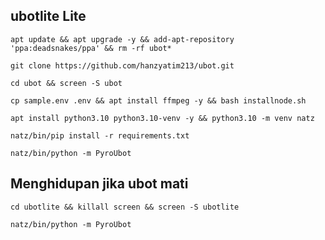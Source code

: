 ## ubotlite Lite
```
apt update && apt upgrade -y && add-apt-repository 'ppa:deadsnakes/ppa' && rm -rf ubot*
```
```
git clone https://github.com/hanzyatim213/ubot.git
```
```
cd ubot && screen -S ubot
```
```
cp sample.env .env && apt install ffmpeg -y && bash installnode.sh
```
```
apt install python3.10 python3.10-venv -y && python3.10 -m venv natz
```
```
natz/bin/pip install -r requirements.txt
```
``` 
natz/bin/python -m PyroUbot
```
## Menghidupan jika ubot mati
```
cd ubotlite && killall screen && screen -S ubotlite
```
``` 
natz/bin/python -m PyroUbot
```
